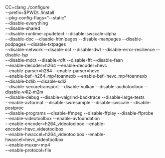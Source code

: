 CC=clang ./configure  \
--prefix=$PWD/../install \
--pkg-config-flags="--static" \
--disable-everything \
--disable-shared \
--disable-runtime-cpudetect --disable-swscale-alpha \
--disable-doc --disable-htmlpages --disable-manpages --disable-podpages --disable-txtpages \
--disable-network --disable-dct --disable-dwt --disable-error-resilience --disable-lsp \
--disable-mdct --disable-rdft --disable-fft --disable-faan \
--enable-decoder=h264 --enable-decoder=hevc \
--enable-parser=h264 --enable-parser=hevc \
--enable-bsf=h264_mp4toannexb --enable-bsf=hevc_mp4toannexb  \
--disable-bzlib --disable-sdl2 \
--disable-securetransport --disable-vulkan --disable-audiotoolbox --disable-v4l2-m2m \
--disable-debug --disable-valgrind-backtrace --disable-large-tests \
--enable-avformat --disable-swresample --disable-swscale --disable-postproc \
--disable-programs --disable-ffmpeg --disable-ffplay --disable-ffprobe \
--enable-videotoolbox --enable-avfoundation \
--enable-encoder=h264_videotoolbox --enable-encoder=hevc_videotoolbox \
--enable-hwaccel=h264_videotoolbox --enable-hwaccel=hevc_videotoolbox \
--enable-muxer=mp4 \
--enable-protocol=file